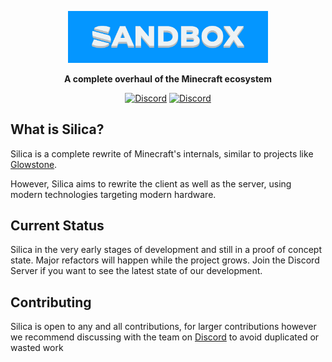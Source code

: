 <p align="center">  
    <img src="https://raw.githubusercontent.com/sandboxpowered/silica/main/.github/assets/github.png" width="320" alt="Logo">
</p>  

<p align="center">
	<strong>  
		A complete overhaul of the Minecraft ecosystem  
	</strong>  
</p>  

<p align="center">  
    <a href="https://discord.gg/m9DMfnD"><img src="https://img.shields.io/discord/444525609008496640.svg?style=for-the-badge&logo=discord&logoColor=white" alt="Discord"/></a>  
    <a href="https://github.com/SandboxPowered/Silica/graphs/contributors"><img src="https://img.shields.io/github/contributors/SandboxPowered/Silica.svg?style=for-the-badge&logo=github" alt="Discord"/></a>  
</p>

## What is Silica?
Silica is a complete rewrite of Minecraft's internals, similar to projects like [Glowstone](https://github.com/GlowstoneMC/Glowstone).

However, Silica aims to rewrite the client as well as the server, using modern technologies targeting modern hardware.

## Current Status

Silica in the very early stages of development and still in a proof of concept state. Major refactors will happen while the project grows. Join the Discord Server if you want to see the latest state of our development.

## Contributing
Silica is open to any and all contributions, for larger contributions however we recommend discussing with the team on [Discord](https://discord.gg/m9DMfnD) to avoid duplicated or wasted work